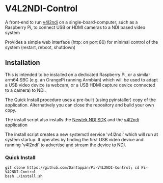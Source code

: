 # V4L2NDI-Control

A front-end to run [v4l2ndi](https://github.com/lplassman/V4L2-to-NDI) on a single-board-computer, such as a Raspberry Pi, to connect USB or 
HDMI cameras to a NDI based video system

Provides a simple web interface (http: on port 80) for minimal control of the system (restart, reboot, shutdown)

## Installation

This is intended to be installed on a dedicated Raspberry Pi, or a similar arm64 SBC (e.g. an OrangePi running Armbian) which will be used to adapt a USB video device (a webcam, or a USB HDMI capture device connected to a camera) to NDI.

The Quick Install procedure uses a pre-built (using pyinstaller) copy of the application. Alternatively you can close the repository and build your own copy.

The install script also installs the [Newtek NDI SDK](https://ndi.video/for-developers/ndi-sdk/) and the [v4l2ndi](https://github.com/lplassman/V4L2-to-NDI) application

The install script creates a new systemctl service 'v4l2ndi' which will run at system startup. It operates by finding the first USB video device and running 'v4l2ndi' to advertise and stream the device to NDI. 

### Quick Install

```
git clone https://github.com/DanTappan/Pi-V4L2NDI-Control; cd Pi-V42NDI-Control
bash ./install.sh
```




